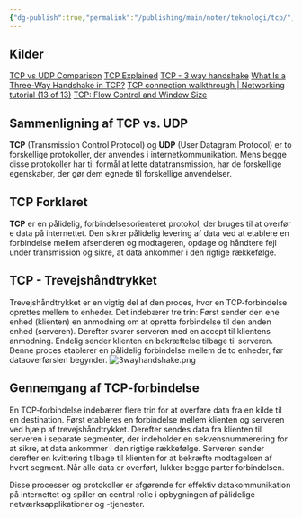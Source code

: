 ```yaml
---
{"dg-publish":true,"permalink":"/publishing/main/noter/teknologi/tcp/","title":"TCP","hide":true,"tags":["Web_Design","Web_Development"],"created":"2024-09-20T10:05:41.514+02:00"}
---
```


## Kilder

[TCP vs UDP Comparison](https://www.youtube.com/watch?v=uwoD5YsGACg)
[TCP Explained](https://study-ccna.com/tcp-explained/)
[TCP - 3 way handshake](https://www.youtube.com/watch?v=xMtP5ZB3wSk)
[What Is a Three-Way Handshake in TCP?](https://www.youtube.com/watch?v=LyDqA-dAPW4)
[TCP connection walkthrough | Networking tutorial (13 of 13)](https://www.youtube.com/watch?v=F27PLin3TV0)
[TCP: Flow Control and Window Size](https://www.youtube.com/watch?v=4l2_BCr-bhw)

## **Sammenligning af TCP vs. UDP**

**TCP** (Transmission Control Protocol) og **UDP** (User Datagram Protocol) er to
forskellige protokoller, der anvendes i internetkommunikation. Mens begge
disse protokoller har til formål at lette datatransmission, har de
forskellige egenskaber, der gør dem egnede til forskellige anvendelser.

## **TCP Forklaret**

**TCP** er en pålidelig, forbindelsesorienteret protokol, der bruges til at overfør
e data på internettet. Den sikrer pålidelig levering af data ved at etablere en
forbindelse mellem afsenderen og modtageren, opdage og håndtere fejl under
transmission og sikre, at data ankommer i den rigtige rækkefølge.

## **TCP - Trevejshåndtrykket**

Trevejshåndtrykket er en vigtig del af den proces, hvor en TCP-forbindelse
oprettes mellem to enheder. Det indebærer tre trin: Først sender den ene
enhed (klienten) en anmodning om at oprette forbindelse til den anden enhed
(serveren). Derefter svarer serveren med en accept til klientens anmodning.
Endelig sender klienten en bekræftelse tilbage til serveren. Denne proces
etablerer en pålidelig forbindelse mellem de to enheder, før dataoverførslen
begynder.
![3wayhandshake.png](/img/user/Publishing/Main/Images/3wayhandshake.png)

## **Gennemgang af TCP-forbindelse**

En TCP-forbindelse indebærer flere trin for at overføre data fra en kilde til
en destination. Først etableres en forbindelse mellem klienten og serveren ved
hjælp af trevejshåndtrykket. Derefter sendes data fra klienten til serveren i
separate segmenter, der indeholder en sekvensnummerering for at sikre, at data
ankommer i den rigtige rækkefølge. Serveren sender derefter en kvittering
tilbage til klienten for at bekræfte modtagelsen af hvert segment. Når alle
data er overført, lukker begge parter forbindelsen.

Disse processer og protokoller er afgørende for effektiv datakommunikation på
internettet og spiller en central rolle i opbygningen af pålidelige
netværksapplikationer og -tjenester.
